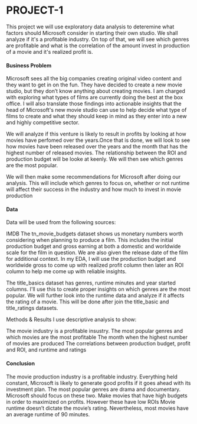 # PROJECT-1
This project we will use exploratory data analysis to deteremine what factors should Microsoft consider in starting their own studio. We shall analyze if it's a profitable industry. On top of that, we will see which genres are profitable and what is the correlation of the amount invest in production of a movie and it's realized profit is.


#### Business Problem
Microsoft sees all the big companies creating original video content and they want to get in on the fun. They have decided to create a new movie studio, but they don’t know anything about creating movies. I am charged with exploring what types of films are currently doing the best at the box office. I will also translate those findings into actionable insights that the head of Microsoft's new movie studio can use to help decide what type of films to create and what they should keep in mind as they enter into a new and highly competitive sector.

We will analyze if this venture is likely to result in profits by looking at how movies have perfomed over the years.Once that is done, we will look to see how movies have been released over the years and the month that has the highest number of released movies. The relationship between the ROI and production budget will be looke at keenly. We will then see which genres are the most popular. 

We will then make some recommendations for Microsoft after doing our analysis. This will include which genres to focus on, whether or not runtime will affect their success in the industry and how much to invest in movie production

#### Data
Data will be used from the following sources:

IMDB
The tn_movie_budgets dataset shows us monetary numbers worth considering when planning to produce a film. This includes the initial production budget and gross earning at both a domestic and worldwide scale for the film in question. We are also given the release date of the film for additional context. In my EDA, I will use the production budget and worldwide gross to come up with realized profit column then later an ROI column to help me come up with reliable insights.

The title_basics dataset has genres, runtime minutes and year started columns. I'll use this to create proper insights on which genres are the most popular. We will further look into the runtime data and analyze if it affects the rating of a movie. This will be done after join the title_basic and title_ratings datasets.


Methods & Results
I use descriptive analysis to show:

The movie industry is a profitable insustry.
The most popular genres and which movies are the most profitable 
The month when the highest number of movies are produced
The correlations between production budget, profit and ROI, and runtime and ratings


#### Conclusion
The movie production industry is a profitable industry. Everything held constant, Microsoft is likely to generate good profits if it goes ahead with its investment plan.
The most popular genres are drama and documentary. Microsoft should focus on these two. 
Make movies that have high budgets in order to maximized on profits. However these have low ROIs
Movie runtime doesn’t dictate the movie’s rating. Nevertheless, most movies have an average runtime of 90 minutes. 
